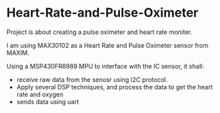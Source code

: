 # Heart-Rate-and-Pulse-Oximeter
Project is about creating a pulse oximeter and heart rate moniter.

I am using MAX30102 as a Heart Rate and Pulse Oximeter sensor from MAXIM.

Using a MSP430FR6989 MPU to interface with the IC sensor, it shall:

 - receive raw data from the senosr using I2C protocol.
 - Apply several DSP techniques, and process the data to get the heart rate and oxygen
 - sends data using uart



